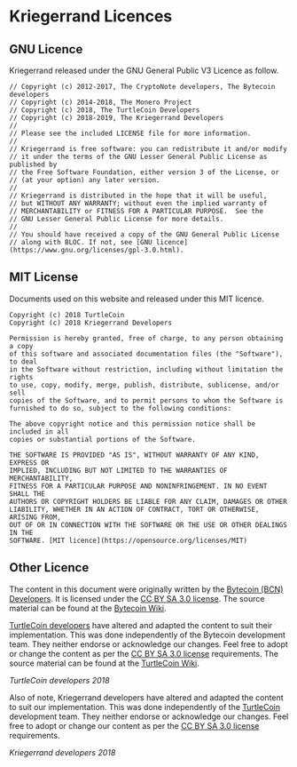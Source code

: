 # **Kriegerrand Licences**

## **GNU Licence**

Kriegerrand released under the GNU General Public V3 Licence as follow.

```
// Copyright (c) 2012-2017, The CryptoNote developers, The Bytecoin developers
// Copyright (c) 2014-2018, The Monero Project
// Copyright (c) 2018, The TurtleCoin Developers
// Copyright (c) 2018-2019, The Kriegerrand Developers
//
// Please see the included LICENSE file for more information.
// 
// Kriegerrand is free software: you can redistribute it and/or modify
// it under the terms of the GNU Lesser General Public License as published by
// the Free Software Foundation, either version 3 of the License, or
// (at your option) any later version.
// 
// Kriegerrand is distributed in the hope that it will be useful,
// but WITHOUT ANY WARRANTY; without even the implied warranty of
// MERCHANTABILITY or FITNESS FOR A PARTICULAR PURPOSE.  See the
// GNU Lesser General Public License for more details.
// 
// You should have received a copy of the GNU General Public License
// along with BLOC. If not, see [GNU licence](https://www.gnu.org/licenses/gpl-3.0.html).
```

## **MIT License**

Documents used on this website and released under this MIT licence.

```
Copyright (c) 2018 TurtleCoin
Copyright (c) 2018 Kriegerrand Developers

Permission is hereby granted, free of charge, to any person obtaining a copy
of this software and associated documentation files (the "Software"), to deal
in the Software without restriction, including without limitation the rights
to use, copy, modify, merge, publish, distribute, sublicense, and/or sell
copies of the Software, and to permit persons to whom the Software is
furnished to do so, subject to the following conditions:

The above copyright notice and this permission notice shall be included in all
copies or substantial portions of the Software.

THE SOFTWARE IS PROVIDED "AS IS", WITHOUT WARRANTY OF ANY KIND, EXPRESS OR
IMPLIED, INCLUDING BUT NOT LIMITED TO THE WARRANTIES OF MERCHANTABILITY,
FITNESS FOR A PARTICULAR PURPOSE AND NONINFRINGEMENT. IN NO EVENT SHALL THE
AUTHORS OR COPYRIGHT HOLDERS BE LIABLE FOR ANY CLAIM, DAMAGES OR OTHER
LIABILITY, WHETHER IN AN ACTION OF CONTRACT, TORT OR OTHERWISE, ARISING FROM,
OUT OF OR IN CONNECTION WITH THE SOFTWARE OR THE USE OR OTHER DEALINGS IN THE
SOFTWARE. [MIT licence](https://opensource.org/licenses/MIT)
```

## **Other Licence**

The content in this document were originally written by the [Bytecoin (BCN) Developers](https://bytecoin.org/). It is licensed under the [CC BY SA 3.0 license](https://creativecommons.org/licenses/by-sa/3.0/). The source material can be found at the [Bytecoin Wiki](https://wiki.bytecoin.org/).

[TurtleCoin developers](https://github.com/turtlecoin) have altered and adapted the content to suit their implementation. This was done independently of the Bytecoin development team. They neither endorse or acknowledge our changes. Feel free to adopt or change the content as per the [CC BY SA 3.0 license](https://creativecommons.org/licenses/by-sa/3.0/) requirements. The source material can be found at the [TurtleCoin Wiki](https://docs.turtlecoin.lol). 

_TurtleCoin developers 2018_

Also of note, Kriegerrand developers have altered and adapted the content to suit our implementation. This was done independently of the [TurtleCoin](https://turtlecoin.lol) development team. They neither endorse or acknowledge our changes. Feel free to adopt or change our content as per the [CC BY SA 3.0 license](https://creativecommons.org/licenses/by-sa/3.0/) requirements. 

_Kriegerrand developers 2018_